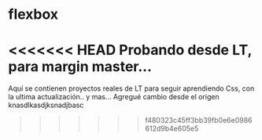 # flexbox
<<<<<<< HEAD
Probando desde LT, para margin master...
=======
Aquí se contienen proyectos reales de LT
para seguir aprendiendo Css, con la ultima actualización..
y mas...
Agregué cambio desde el origen
knasdlkasdjksnadjbasc
>>>>>>> f480323c45ff3bb39fb0e6e0986612d9b4e605e5
